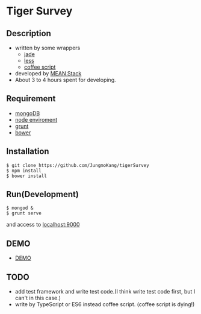 Tiger Survey
====
## Description
- written by some wrappers 
  - [jade](http://jade-lang.com/ "jade")
  - [less](http://less-ja.studiomohawk.com/ "less")
  - [coffee script](http://coffeescript.org/ "coffee script")
- developed by [MEAN Stack](http://mean.io/#!/ "MEAN Stack")
- About 3 to 4 hours spent for developing.

## Requirement
- [mongoDB](https://www.mongodb.com/download-center "mongoDB")
- [node enviroment](https://nodejs.org/en/download/ "node")
- [grunt](http://gruntjs.com/getting-started "Grunt")
- [bower](https://bower.io/#install-bower)

## Installation
    $ git clone https://github.com/JungmoKang/tigerSurvey
    $ npm install
    $ bower install
    
## Run(Development)
    $ mongod &
    $ grunt serve
and access to [localhost:9000](http://localhost:9000 "localhost:9000")
## DEMO
- [DEMO](https://tigersurvey.herokuapp.com/ 'demo')

## TODO
- add test framework and write test code.(I think write test code first, but I can't in this case.)
- write by TypeScript or ES6 instead coffee script. (coffee script is dying!)
